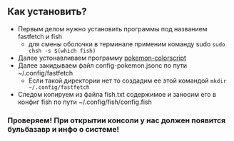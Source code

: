 ## Как установить?
* Первым делом нужно установить программы под названием fastfetch и fish
    * для смены оболочки в терминале применим команду sudo ```sudo chsh -s $(which fish)```
* Далее устонавливаем программу [pokemon-colorscript](https://gitlab.com/phoneybadger/pokemon-colorscripts)
* Далее закидываем файл config-pokemon.jsonc по пути ~/.config/fastfetch
    * Если такой директории нет то создадим ее этой командой ```mkdir ~/.config/fastfetch```
* Следом копируем из файла fish.txt содержимое и заносим его в конфиг fish по пути ~/.config/fish/config.fish

### Проверяем! При открытии консоли у нас должен появится бульбазавр и инфо о системе!
